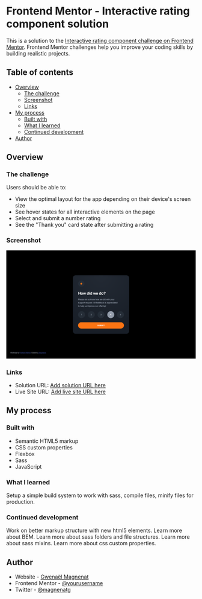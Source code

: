 # Frontend Mentor - Interactive rating component solution

This is a solution to the [Interactive rating component challenge on Frontend Mentor](https://www.frontendmentor.io/challenges/interactive-rating-component-koxpeBUmI). Frontend Mentor challenges help you improve your coding skills by building realistic projects.

## Table of contents

- [Overview](#overview)
  - [The challenge](#the-challenge)
  - [Screenshot](#screenshot)
  - [Links](#links)
- [My process](#my-process)
  - [Built with](#built-with)
  - [What I learned](#what-i-learned)
  - [Continued development](#continued-development)
- [Author](#author)

## Overview

### The challenge

Users should be able to:

- View the optimal layout for the app depending on their device's screen size
- See hover states for all interactive elements on the page
- Select and submit a number rating
- See the "Thank you" card state after submitting a rating

### Screenshot

![](./screenshot.png)

### Links

- Solution URL: [Add solution URL here](https://www.frontendmentor.io/solutions/interactive-rating-component-html-css-sass-js-5wLf4u8UxO)
- Live Site URL: [Add live site URL here](https://chic-daifuku-dacf07.netlify.app/)

## My process

### Built with

- Semantic HTML5 markup
- CSS custom properties
- Flexbox
- Sass
- JavaScript

### What I learned

Setup a simple build system to work with sass, compile files, minify files for production.

### Continued development

Work on better markup structure with new html5 elements.
Learn more about BEM.
Learn more about sass folders and file structures.
Learn more about sass mixins.
Learn more about css custom properties.

## Author

- Website - [Gwenaël Magnenat](https://github.com/gmagnenat)
- Frontend Mentor - [@yourusername](https://www.frontendmentor.io/profile/gmagnenat)
- Twitter - [@magnenatg](https://www.twitter.com/magnenatg)
